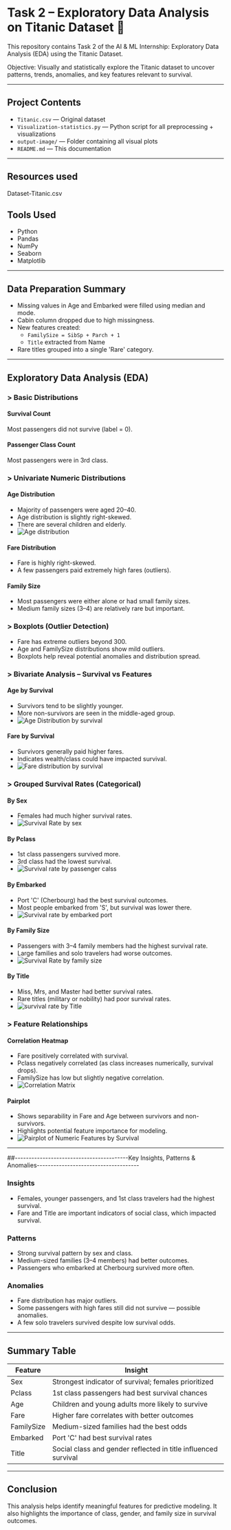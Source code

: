 # Task 2 – Exploratory Data Analysis on Titanic Dataset 🚢

This repository contains Task 2 of the AI & ML Internship: Exploratory Data Analysis (EDA) using the Titanic Dataset.

Objective: Visually and statistically explore the Titanic dataset to uncover patterns, trends, anomalies, and key features relevant to survival.

---

## Project Contents

- `Titanic.csv` — Original dataset  
- `Visualization-statistics.py` — Python script for all preprocessing + visualizations  
- `output-image/` — Folder containing all visual plots  
- `README.md` — This documentation  

---

## Resources used

Dataset-Titanic.csv

## Tools Used

- Python
- Pandas
- NumPy
- Seaborn
- Matplotlib

---

## Data Preparation Summary

- Missing values in Age and Embarked were filled using median and mode.
- Cabin column dropped due to high missingness.
- New features created:
  - `FamilySize = SibSp + Parch + 1`
  - `Title` extracted from Name
- Rare titles grouped into a single 'Rare' category.

---

## Exploratory Data Analysis (EDA)

###  > Basic Distributions

#### Survival Count
Most passengers did not survive (label = 0).

####  Passenger Class Count
Most passengers were in 3rd class.

###  > Univariate Numeric Distributions

####  Age Distribution
- Majority of passengers were aged 20–40.
- Age distribution is slightly right-skewed.
- There are several children and elderly.
- ![Age distribution](https://github.com/user-attachments/assets/bb4935b4-028e-4cac-bd73-ca7df6cd7409)


####  Fare Distribution
- Fare is highly right-skewed.
- A few passengers paid extremely high fares (outliers).

####  Family Size
- Most passengers were either alone or had small family sizes.
- Medium family sizes (3–4) are relatively rare but important.

###  > Boxplots (Outlier Detection)

- Fare has extreme outliers beyond 300.
- Age and FamilySize distributions show mild outliers.
- Boxplots help reveal potential anomalies and distribution spread.

###  > Bivariate Analysis – Survival vs Features

#### Age by Survival
- Survivors tend to be slightly younger.
- More non-survivors are seen in the middle-aged group.
- ![Age Distribution by survival](https://github.com/user-attachments/assets/6fce846a-824b-4553-8d32-642a5db4e093)


#### Fare by Survival
- Survivors generally paid higher fares.
- Indicates wealth/class could have impacted survival.
- ![Fare distribution by survival](https://github.com/user-attachments/assets/fb4cec55-7bf6-460f-a663-caeb75bea07b)


###  > Grouped Survival Rates (Categorical)

#### By Sex
- Females had much higher survival rates.
- ![Survival Rate by sex](https://github.com/user-attachments/assets/03b681db-af5c-42b7-9fdd-acda2cd3f516)


#### By Pclass
- 1st class passengers survived more.
- 3rd class had the lowest survival.
- ![Survival rate by passenger calss](https://github.com/user-attachments/assets/d131574e-ead2-4651-849d-a48d07a0fd34)


#### By Embarked
- Port 'C' (Cherbourg) had the best survival outcomes.
- Most people embarked from 'S', but survival was lower there.
- ![Survival rate by embarked port](https://github.com/user-attachments/assets/9b3d1437-695f-45f5-9586-7f96fd334b41)


#### By Family Size
- Passengers with 3–4 family members had the highest survival rate.
- Large families and solo travelers had worse outcomes.
- ![Survival Rate by family size](https://github.com/user-attachments/assets/cc3453d5-df1a-42a0-b766-8b382373961b)


#### By Title
- Miss, Mrs, and Master had better survival rates.
- Rare titles (military or nobility) had poor survival rates.
- ![survival rate by Title](https://github.com/user-attachments/assets/ddca481f-6c29-4e45-9822-62ec9dc10e86)


###  > Feature Relationships

#### Correlation Heatmap
- Fare positively correlated with survival.
- Pclass negatively correlated (as class increases numerically, survival drops).
- FamilySize has low but slightly negative correlation.
- ![Correlation Matrix](https://github.com/user-attachments/assets/6bbd2e07-f10e-402c-b835-8caf20b88c64)


#### Pairplot
- Shows separability in Fare and Age between survivors and non-survivors.
- Highlights potential feature importance for modeling.
- ![Pairplot of Numeric Features by Survival](https://github.com/user-attachments/assets/9e24668b-ffc2-44cc-a505-af223d622d9c)


---

##-----------------------------------------Key Insights, Patterns & Anomalies-------------------------------------

###  Insights
- Females, younger passengers, and 1st class travelers had the highest survival.
- Fare and Title are important indicators of social class, which impacted survival.

###  Patterns
- Strong survival pattern by sex and class.
- Medium-sized families (3–4 members) had better outcomes.
- Passengers who embarked at Cherbourg survived more often.

###  Anomalies
- Fare distribution has major outliers.
- Some passengers with high fares still did not survive — possible anomalies.
- A few solo travelers survived despite low survival odds.

---

##  Summary Table

| Feature     | Insight |
|-------------|---------|
| Sex         | Strongest indicator of survival; females prioritized |
| Pclass      | 1st class passengers had best survival chances |
| Age         | Children and young adults more likely to survive |
| Fare        | Higher fare correlates with better outcomes |
| FamilySize  | Medium-sized families had the best odds |
| Embarked    | Port 'C' had best survival rates |
| Title       | Social class and gender reflected in title influenced survival |

---

##  Conclusion

This analysis helps identify meaningful features for predictive modeling. It also highlights the importance of class, gender, and family size in survival outcomes.

